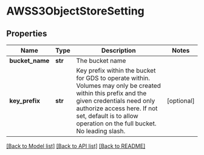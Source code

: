 # AWSS3ObjectStoreSetting

## Properties
Name | Type | Description | Notes
------------ | ------------- | ------------- | -------------
**bucket_name** | **str** | The bucket name | 
**key_prefix** | **str** | Key prefix within the bucket for GDS to operate within. Volumes may only be created within this prefix and the given credentials need only authorize  access here. If not set, default is to allow operation on the full bucket. No leading slash. | [optional] 

[[Back to Model list]](../README.md#documentation-for-models) [[Back to API list]](../README.md#documentation-for-api-endpoints) [[Back to README]](../README.md)


